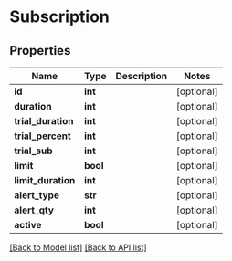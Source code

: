 # Subscription

## Properties
Name | Type | Description | Notes
------------ | ------------- | ------------- | -------------
**id** | **int** |  | [optional] 
**duration** | **int** |  | [optional] 
**trial_duration** | **int** |  | [optional] 
**trial_percent** | **int** |  | [optional] 
**trial_sub** | **int** |  | [optional] 
**limit** | **bool** |  | [optional] 
**limit_duration** | **int** |  | [optional] 
**alert_type** | **str** |  | [optional] 
**alert_qty** | **int** |  | [optional] 
**active** | **bool** |  | [optional] 

[[Back to Model list]](#documentation-for-models) [[Back to API list]](#documentation-for-api-endpoints)


